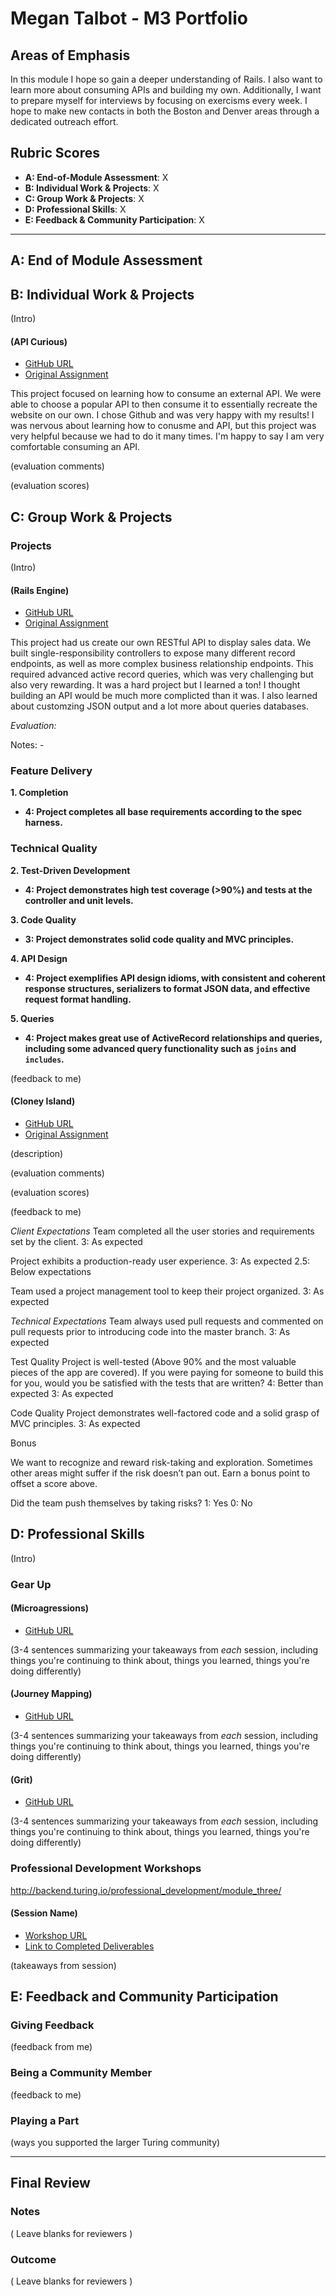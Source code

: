 # Megan Talbot - M3 Portfolio

## Areas of Emphasis

In this module I hope so gain a deeper understanding of Rails. I also want to learn more about consuming APIs and building my own. 
Additionally, I want to prepare myself for interviews by focusing on exercisms every week. I hope to make new contacts in both the Boston and Denver areas through a dedicated outreach effort.

## Rubric Scores

* **A: End-of-Module Assessment**: X
* **B: Individual Work & Projects**: X
* **C: Group Work & Projects**: X
* **D: Professional Skills**: X
* **E: Feedback & Community Participation**: X

-----------------------

## A: End of Module Assessment



## B: Individual Work & Projects

(Intro)

#### (API Curious)

* [GitHub URL](https://github.com/meganft/api-curious-github)
* [Original Assignment](http://backend.turing.io/module3/projects/apicurious)

This project focused on learning how to consume an external API. We were able to choose a popular API to then consume it to essentially recreate the website on our own. I chose Github and was very happy with my results! I was nervous about learning how to conusme and API, but this project was very helpful because we had to do it many times. I'm happy to say I am very comfortable consuming an API.

(evaluation comments)

(evaluation scores)

## C: Group Work & Projects

### Projects

(Intro)

#### (Rails Engine)

* [GitHub URL](https://github.com/meganft/rails-engine-api)
* [Original Assignment](http://backend.turing.io/module3/projects/rails_engine)

This project had us create our own RESTful API to display sales data.  We built single-responsibility controllers to expose many different record endpoints, as well as more complex business relationship endpoints. This required advanced active record queries, which was very challenging but also very rewarding.  It was a hard project but I learned a ton! I thought building an API would be much more complicted than it was. I also learned about customzing JSON output and a lot more about queries databases.

*Evaluation:*

Notes: -

### Feature Delivery

**1. Completion**

* **4: Project completes all base requirements according to the spec harness.**

### Technical Quality

**2. Test-Driven Development**

* **4: Project demonstrates high test coverage (>90%) and tests at the controller and unit levels.**

**3. Code Quality**

* **3: Project demonstrates solid code quality and MVC principles.**

**4. API Design**

* **4: Project exemplifies API design idioms, with consistent and coherent response structures, serializers to format JSON data, and effective request format handling.**

**5. Queries**

* **4: Project makes great use of ActiveRecord relationships and queries, including some advanced query functionality such as `joins` and `includes`.**


(feedback to me)

#### (Cloney Island)

* [GitHub URL](https://github.com/rtravitz/pushpin)
* [Original Assignment](http://backend.turing.io/module3/projects/cloney_island)

(description)

(evaluation comments)

(evaluation scores)

(feedback to me)

*Client Expectations*
Team completed all the user stories and requirements set by the client.
3: As expected

Project exhibits a production-ready user experience.
3: As expected
2.5: Below expectations

Team used a project management tool to keep their project organized.
3: As expected

*Technical Expectations*
Team always used pull requests and commented on pull requests prior to introducing code into the master branch.
3: As expected

Test Quality
Project is well-tested (Above 90% and the most valuable pieces of the app are covered). If you were paying for someone to build this for you, would you be satisfied with the tests that are written?
4: Better than expected
3: As expected

Code Quality
Project demonstrates well-factored code and a solid grasp of MVC principles.
3: As expected

Bonus

We want to recognize and reward risk-taking and exploration. Sometimes other areas might suffer if the risk doesn’t pan out. Earn a bonus point to offset a score above.

Did the team push themselves by taking risks?
1: Yes
0: No

## D: Professional Skills
(Intro)

### Gear Up

#### (Microagressions)

* [GitHub URL](https://github.com/turingschool/gear-up/blob/master/microaggressions_original.markdown
)

(3-4 sentences summarizing your takeaways from _each_ session, including things you're continuing to think about, things you learned, things you're doing differently)

#### (Journey Mapping)

* [GitHub URL](https://github.com/turingschool/gear-up/blob/master/journey-mapping.markdown)

(3-4 sentences summarizing your takeaways from _each_ session, including things you're continuing to think about, things you learned, things you're doing differently)


#### (Grit)

* [GitHub URL](https://github.com/turingschool/gear-up/blob/master/grit.markdown)

(3-4 sentences summarizing your takeaways from _each_ session, including things you're continuing to think about, things you learned, things you're doing differently)


### Professional Development Workshops
http://backend.turing.io/professional_development/module_three/

#### (Session Name)

* [Workshop URL]()
* [Link to Completed Deliverables]()

(takeaways from session)

## E: Feedback and Community Participation

### Giving Feedback

(feedback from me)

### Being a Community Member

(feedback to me)

### Playing a Part

(ways you supported the larger Turing community)

------------------

## Final Review

### Notes

( Leave blanks for reviewers )

### Outcome

( Leave blanks for reviewers )
